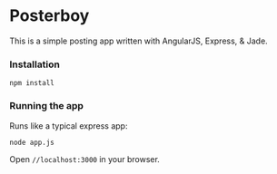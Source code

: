 # Posterboy

This is a simple posting app written with AngularJS, Express, & Jade.

### Installation

    npm install

### Running the app

Runs like a typical express app:

    node app.js

Open `//localhost:3000` in your browser.
